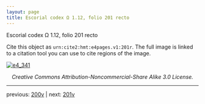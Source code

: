 ```yaml
---
layout: page
title: Escorial codex Ω 1.12, folio 201 recto
---
```


Escorial codex Ω 1.12, folio 201 recto

Cite this object as `urn:cite2:hmt:e4pages.v1:201r`.  The full image is linked to a citation tool you can use to cite regions of the image.

[![e4_341](http://www.homermultitext.org/iipsrv?IIIF=/project/homer/pyramidal/deepzoom/hmt/e4img/2017a/e4_341.tif/full/800,/0/default.jpg)](http://www.homermultitext.org/ict2/?urn=urn:cite2:hmt:e4img.2017a:e4_341) 

<p style="text-align: center; font-style: italic;">Creative Commons Attribution-Noncommercial-Share Alike 3.0 License.</p>

---

previous: [200v](../200v/) | next: [201v](../201v/)